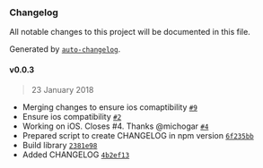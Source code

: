 ### Changelog
All notable changes to this project will be documented in this file.

Generated by [`auto-changelog`](https://github.com/CookPete/auto-changelog).

#### v0.0.3
> 23 January 2018
- Merging changes to ensure ios comaptibility [`#9`](https://github.com/oscarfonts/mapbox-gl-cordova-mbtiles/pull/9)
- Ensure ios compatibility [`#2`](https://github.com/oscarfonts/mapbox-gl-cordova-mbtiles/pull/2)
- Working on iOS. Closes #4. Thanks @michogar [`#4`](https://github.com/oscarfonts/mapbox-gl-cordova-mbtiles/issues/4)
- Prepared script to create CHANGELOG in npm version [`6f235bb`](https://github.com/oscarfonts/mapbox-gl-cordova-mbtiles/commit/6f235bb62605d26d31320e5aa519347eeeeb2f5e)
- Build library [`2381e98`](https://github.com/oscarfonts/mapbox-gl-cordova-mbtiles/commit/2381e9816dddf8cde09eafb2c4e42e4b90bfd55f)
- Added CHANGELOG [`4b2ef13`](https://github.com/oscarfonts/mapbox-gl-cordova-mbtiles/commit/4b2ef13646f216778ee04fe3b44949f18d477052)

